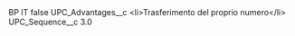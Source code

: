 <?xml version="1.0" encoding="UTF-8"?>
<CustomMetadata xmlns="http://soap.sforce.com/2006/04/metadata" xmlns:xsi="http://www.w3.org/2001/XMLSchema-instance" xmlns:xsd="http://www.w3.org/2001/XMLSchema">
    <label>BP IT</label>
    <protected>false</protected>
    <values>
        <field>UPC_Advantages__c</field>
        <value xsi:type="xsd:string">&lt;li&gt;Trasferimento del proprio numero&lt;/li&gt;</value>
    </values>
    <values>
        <field>UPC_Sequence__c</field>
        <value xsi:type="xsd:double">3.0</value>
    </values>
</CustomMetadata>
